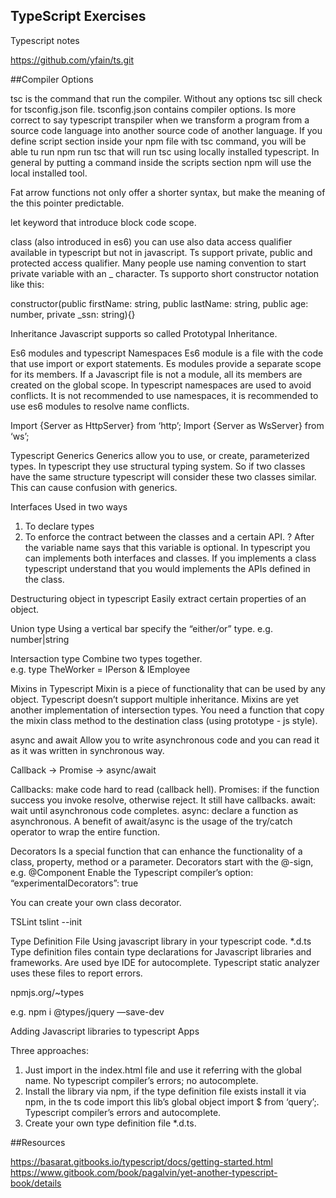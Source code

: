 TypeScript Exercises
---------------------

Typescript notes

https://github.com/yfain/ts.git

##Compiler Options

tsc is the command that run the compiler. Without any options tsc sill check for tsconfig.json file.
tsconfig.json contains compiler options.
Is more correct to say typescript transpiler when we transform a program from a source code language into another source code of another language.
If you define script section inside your npm file with tsc command, you will be able tu run npm run tsc that will run tsc using locally installed typescript. In general by putting a command inside the scripts section npm will use the local installed tool.

Fat arrow 
functions not only offer a shorter syntax, but make the meaning of the this pointer predictable.

let 
keyword that introduce block code scope.

class (also introduced in es6) 
you can use also data access qualifier available in typescript but not in javascript. Ts support private, public and protected access qualifier. Many people use naming convention to start private variable with an _ character. Ts supporto short constructor notation like this:

constructor(public firstName: string, public lastName: string, public age: number, private _ssn: string){}


Inheritance
Javascript supports so called Prototypal Inheritance.

Es6 modules and typescript Namespaces
Es6 module is a file with the code that use import or export statements. Es modules provide a separate scope for its members. If a Javascript file is not a module, all its members are created on the global scope. 
In typescript namespaces are used to avoid conflicts. It is not recommended to use namespaces, it is recommended to use es6 modules to resolve name conflicts.

Import {Server as HttpServer} from ‘http’;
Import {Server as WsServer} from ‘ws’;

Typescript Generics
Generics allow you to use, or create, parameterized types. 
In typescript they use structural typing system. So if two classes have the same structure typescript will consider these two classes similar. This can cause confusion with generics.

Interfaces
Used in two ways
1. To declare types
2. To enforce the contract between the classes and a certain API.
? After the variable name says that this variable is optional.
In typescript you can implements both interfaces and classes. If you implements a class typescript understand that you would implements the APIs defined in the class.

Destructuring object in typescript
Easily extract certain properties of an object. 

Union type
Using a vertical bar specify the “either/or” type.
e.g. number|string

Intersaction type
Combine two types together. 	
e.g. type TheWorker = IPerson & IEmployee

Mixins in Typescript
Mixin is a piece of functionality that can be used by any object. Typescript doesn’t support multiple inheritance. 
Mixins are yet another implementation of intersection types. 
You need a function that copy the mixin class method to the destination class (using prototype - js style).

async and await
Allow you to write asynchronous code and you can read it as it was written in synchronous way. 

Callback -> Promise -> async/await

Callbacks: make code hard to read (callback hell).
Promises: if the function success you invoke resolve, otherwise reject. It still have callbacks.
await: wait until asynchronous code completes.
async: declare a function as asynchronous. 
A benefit of await/async is the usage of the try/catch operator to wrap the entire function.

Decorators
Is a special function that can enhance the functionality of a class, property, method or a parameter.
Decorators start with the @-sign, e.g. @Component
Enable the Typescript compiler’s option:
“experimentalDecorators”: true

You can create your own class decorator.

TSLint
tslint --init

Type Definition File
Using javascript library in your typescript code.
*.d.ts
Type definition files contain type declarations for Javascript libraries and frameworks.
Are used bye IDE for autocomplete.
Typescript static analyzer uses these files to report errors.

npmjs.org/~types

e.g. npm i @types/jquery —save-dev

Adding Javascript libraries to typescript Apps

Three approaches:
1. Just import in the index.html file and use it referring with the global name. No typescript compiler’s errors; no autocomplete.
2. Install the library via npm, if the type definition file exists install it via npm, in the ts code import this lib’s global object import $ from ‘query’;. Typescript compiler’s errors and autocomplete.
3. Create your own type definition file *.d.ts. 

##Resources

https://basarat.gitbooks.io/typescript/docs/getting-started.html
https://www.gitbook.com/book/pagalvin/yet-another-typescript-book/details